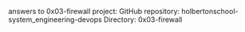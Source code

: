 answers to 0x03-firewall project:
GitHub repository: holbertonschool-system_engineering-devops
Directory: 0x03-firewall